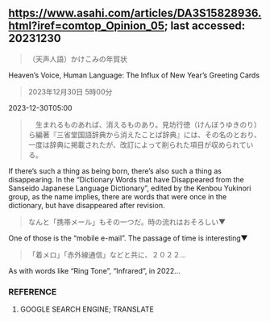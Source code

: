 ## https://www.asahi.com/articles/DA3S15828936.html?iref=comtop_Opinion_05; last accessed: 20231230

> （天声人語）かけこみの年賀状

Heaven’s Voice, Human Language: The Influx of New Year’s Greeting Cards

> 2023年12月30日 5時00分

2023-12-30T05:00

>　生まれるものあれば、消えるものあり。見坊行徳（けんぼうゆきのり）ら編著『三省堂国語辞典から消えたことば辞典』には、その名のとおり、一度は辞典に掲載されたが、改訂によって削られた項目が収められている。

If there’s such a thing as being born, there’s also such a thing as disappearing. In the “Dictionary Words that have Disappeared from the Sanseido Japanese Language Dictionary”, edited by the Kenbou Yukinori group,  as the name implies, there are words that were once in the dictionary, but have disappeared after revision.

> なんと「携帯メール」もその一つだ。時の流れはおそろしい▼

One of those is the “mobile e-mail”. The passage of time is interesting▼

> 「着メロ」「赤外線通信」などと共に、２０２２…

As with words like “Ring Tone”, “Infrared”, in 2022…

### REFERENCE

1. GOOGLE SEARCH ENGINE; TRANSLATE

